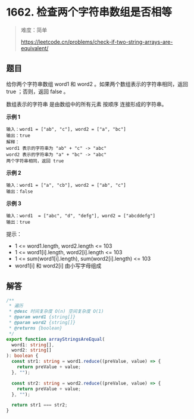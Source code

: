 # 1662. 检查两个字符串数组是否相等

> 难度：简单
>
> https://leetcode.cn/problems/check-if-two-string-arrays-are-equivalent/

## 题目

给你两个字符串数组 word1 和 word2 。如果两个数组表示的字符串相同，返回 true ；否则，返回 false 。

数组表示的字符串 是由数组中的所有元素 按顺序 连接形成的字符串。

**示例 1**

```
输入：word1 = ["ab", "c"], word2 = ["a", "bc"]
输出：true
解释：
word1 表示的字符串为 "ab" + "c" -> "abc"
word2 表示的字符串为 "a" + "bc" -> "abc"
两个字符串相同，返回 true
```

**示例 2**

```
输入：word1 = ["a", "cb"], word2 = ["ab", "c"]
输出：false
```

**示例 3**

```
输入：word1  = ["abc", "d", "defg"], word2 = ["abcddefg"]
输出：true
```

提示：

- 1 <= word1.length, word2.length <= 103
- 1 <= word1[i].length, word2[i].length <= 103
- 1 <= sum(word1[i].length), sum(word2[i].length) <= 103
- word1[i] 和 word2[i] 由小写字母组成

## 解答

```typescript
/**
 * 遍历
 * @desc 时间复杂度 O(n) 空间复杂度 O(1)
 * @param word1 {string[]}
 * @param word2 {string[]}
 * @returns {boolean}
 */
export function arrayStringsAreEqual(
  word1: string[],
  word2: string[]
): boolean {
  const str1: string = word1.reduce((preValue, value) => {
    return preValue + value;
  }, "");

  const str2: string = word2.reduce((preValue, value) => {
    return preValue + value;
  }, "");

  return str1 === str2;
}
```
